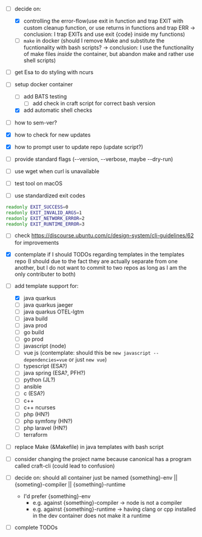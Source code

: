 - [ ] decide on:
    - [x] controlling the error-flow(use exit in function and trap EXIT with custom cleanup function, or use returns in functions and trap ERR -> conclusion: I trap EXITs and use exit {code} inside my functions)
    - [ ] `make` in docker (should I remove Make and substitute the fucntionality with bash scripts? -> conclusion: I use the functionality of make files *inside* the container, but abandon make and rather use shell scripts)

- [ ] get Esa to do styling with ncurs

- [ ] setup docker container
    - [ ] add BATS testing
        - [ ] add check in craft script for correct bash version
    - [x] add automatic shell checks

- [ ] how to sem-ver?
- [x] how to check for new updates
- [x] how to prompt user to update repo (update script?)

- [ ] provide standard flags (--version, --verbose, maybe --dry-run)

- [ ] use wget when curl is unavailable

- [ ] test tool on macOS

- [ ] use standardized exit codes
```bash
readonly EXIT_SUCCESS=0
readonly EXIT_INVALID_ARGS=1
readonly EXIT_NETWORK_ERROR=2
readonly EXIT_RUNTIME_ERROR=3
```
- [ ] check https://discourse.ubuntu.com/c/design-system/cli-guidelines/62 for improvements

- [x] contemplate if I should TODOs regarding templates in the templates repo (I should due to the fact they are actually separate from one another, but I do not want to commit to two repos as long as I am the only contributer to both)

- [ ] add template support for:
    - [x] java quarkus
    - [ ] java quarkus jaeger
    - [ ] java quarkus OTEL-lgtm
    - [ ] java build
    - [ ] java prod
    - [ ] go build
    - [ ] go prod
    - [ ] javascript (node)
    - [ ] vue js (contemplate: should this be `new javascript --dependencies=vue` or just `new vue`)
    - [ ] typescript (ESA?)
    - [ ] java spring (ESA?, PFH?)
    - [ ] python (JL?)
    - [ ] ansible
    - [ ] c (ESA?)
    - [ ] c++
    - [ ] c++ ncurses
    - [ ] php (HN?)
    - [ ] php symfony (HN?)
    - [ ] php laravel (HN?)
    - [ ] terraform

- [ ] replace Make (&Makefile) in java templates with bash script

- [ ] consider changing the project name because canonical has a program called craft-cli (could lead to confusion)

- [ ] decide on: should all container just be named {something}-env || {someting}-compiler || {something}-runtime
    - I'd prefer {something}-env
        - e.g. against {something}-compiler -> node is not a compiler
        - e.g. against {something}-runtime -> having clang or cpp installed in the dev container does not make it a runtime

- [ ] complete TODOs